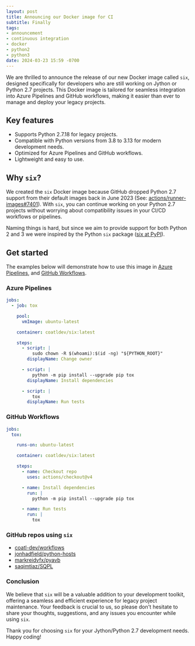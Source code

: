 ```yaml
---
layout: post
title: Announcing our Docker image for CI
subtitle: Finally
tags:
- announcement
- continuous integration
- docker
- python2
- python3
date: 2024-03-23 15:59 -0700
---
```

We are thrilled to announce the release of our new Docker image called `six`, designed specifically for developers who are still working on Jython or Python 2.7 projects. This Docker image is tailored for seamless integration into Azure Pipelines and GitHub workflows, making it easier than ever to manage and deploy your legacy projects.

## Key features

- Supports Python 2.7.18 for legacy projects.
- Compatible with Python versions from 3.8 to 3.13 for modern development needs.
- Optimized for Azure Pipelines and GitHub workflows.
- Lightweight and easy to use.

## Why `six`?

We created the `six` Docker image because GitHub dropped Python 2.7 support from their default images back in June 2023 (See: [actions/runner-images#7401](https://github.com/actions/runner-images/issues/7401)). With `six`, you can continue working on your Python 2.7 projects without worrying about compatibility issues in your CI/CD workflows or pipelines.

Naming things is hard, but since we aim to provide support for both Python 2 and 3 we were inspired by the Python `six` package ([six at PyPI](https://pypi.org/project/six/)).

## Get started

The examples below will demonstrate how to use this image in [Azure Pipelines], and [GitHub Workflows].

### Azure Pipelines

```yml
jobs:
  - job: tox

    pool:
      vmImage: ubuntu-latest

    container: coatldev/six:latest

    steps:
      - script: |
          sudo chown -R $(whoami):$(id -ng) "${PYTHON_ROOT}"
        displayName: Change owner

      - script: |
          python -m pip install --upgrade pip tox
        displayName: Install dependencies

      - script: |
          tox
        displayName: Run tests
```

### GitHub Workflows

```yml
jobs:
  tox:

    runs-on: ubuntu-latest

    container: coatldev/six:latest

    steps:
      - name: Checkout repo
        uses: actions/checkout@v4

      - name: Install dependencies
        run: |
          python -m pip install --upgrade pip tox

      - name: Run tests
        run: |
          tox
```

### GitHub  repos using `six`

- [coatl-dev/workflows]
- [jonhadfield/python-hosts]
- [markreidvfx/pyavb]
- [saqimtiaz/SQPL]

### Conclusion

We believe that `six` will be a valuable addition to your development toolkit, offering a seamless and efficient experience for legacy project maintenance. Your feedback is crucial to us, so please don't hesitate to share your thoughts, suggestions, and any issues you encounter while using `six`.

Thank you for choosing `six` for your Jython/Python 2.7 development needs. Happy coding!

<!-- External links -->
[Azure Pipelines]: https://learn.microsoft.com/en-us/azure/devops/pipelines/yaml-schema/jobs-job-container?view=azure-pipelines
[GitHub Workflows]: https://docs.github.com/en/actions/using-jobs/running-jobs-in-a-container
[coatl-dev/workflows]: https://github.com/coatl-dev/workflows/blob/coatl/.github/workflows/tox-docker.yml
[jonhadfield/python-hosts]: https://github.com/jonhadfield/python-hosts/blob/9ed99ada371dcbe589f7f6fb5a75e2d70dd2af9c/.github/workflows/ci.yml#L8
[markreidvfx/pyavb]: https://github.com/markreidvfx/pyavb/blob/ff64e06b60077ecabe5db3fef239898b08363898/.github/workflows/workflow.yml#L161
[saqimtiaz/SQPL]: https://github.com/saqimtiaz/SQPL/blob/808a8fa40304d766ee48d49bf231bcb933fc7ef9/.github/workflows/build.yml#L17
